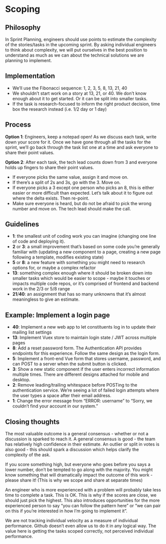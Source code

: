 # Scoping

## Philosophy

In Sprint Planning, engineers should use points to estimate the complexity of the stories/tasks in the upcoming sprint.
By asking individual engineers to think about complexity, we will put ourselves in the best position to understand as much as we can about the technical solutions we are planning to implement.

## Implementation

- We’ll use the Fibonacci sequence: 1, 2, 3, 5, 8, 13, 21, 40
- We shouldn’t start work on a story at 13, 21, or 40. We don’t know enough about it to get started. Or it can be split into smaller tasks.
- If the task is research-focused to inform the right product decision, time box the research instead (i.e. 1/2 day or 1 day)

## Process

**Option 1**: Engineers, keep a notepad open! As we discuss each task, write down your score for it.
Once we have gone through all the tasks for the sprint, we’ll go back through the task list one at a time and ask everyone to share their point values.

**Option 2**: After each task, the tech lead counts down from 3 and everyone holds up fingers to share their point values.

- If everyone picks the same value, assign it and move on.
- If there’s a split of 2s and 3s, go with the 3. Move on.
- If everyone picks a 3 except one person who picks an 8, this is either easier or more difficult than expected. Let’s talk about it to figure out where the delta exists. Then re-point.
- Make sure everyone is heard, but do not be afraid to pick the wrong number and move on. The tech lead should make the call.

## Guidelines

- **1**: the smallest unit of coding work you can imagine (changing one line of code and deploying it).
- **2** or **3**: a small improvement that’s based on some code you’re generally familiar with (updating a new component to a page, creating a new page following a template, modifies existing state)
- **5** or **8**: a new feature with something you might need to research options for, or maybe a complex refactor
- **13**: something complex enough where it should be broken down into smaller tasks which would be easier to scope - maybe it touches or impacts multiple code repos, or it’s comprised of frontend and backend work in the 2/3 or 5/8 range
- **21**/**40**: an assignment that has so many unknowns that it’s almost meaningless to give an estimate.

## Example: Implement a login page

- **40**: Implement a new web app to let constituents log in to update their mailing list settings
- **13**: Implement Vuex store to maintain login state / JWT across multiple pages
- **8**: Add a reset password form. The Authentication API provides endpoints for this experience. Follow the same design as the login form.
- **5**: Implement a front-end Vue form that stores username, password, and can POST to a server when the submit button is clicked.
- **3**: Show a new static component if the user enters incorrect information multiple times. There are different designs attached for mobile and desktop.
- **2**: Remove leading/trailing whitespace before POSTing to the authentication service. We’re seeing a lot of failed login attempts where the user types a space after their email address.
- **1**: Change the error message from “ERROR: username” to “Sorry, we couldn’t find your account in our system.”

## Closing thoughts

The most valuable outcome is a general consensus - whether or not a discussion is sparked to reach it.
A general consensus is good - the team has relatively high confidence in their estimate.
An outlier or split in votes is also good - this should spark a discussion which helps clarify the complexity of the ask.

If you score something high, but everyone who goes before you says a lower number, don’t be tempted to go along with the majority. You might know something that will dramatically impact the outcome of this work - please share it! (This is why we scope and share at separate times)

An engineer who is more experienced with a problem will probably take less time to complete a task. This is OK. This is why if the scores are close, we should just pick the highest. This also introduces opportunities for the more experienced person to say “you can follow the pattern here” or “we can pair on this if you’re interested in how I’m going to implement it”.

We are not tracking individual velocity as a measure of individual performance. Github doesn’t even allow us to do it in any logical way. The value here is getting the tasks scoped correctly, not perceived individual performance.
